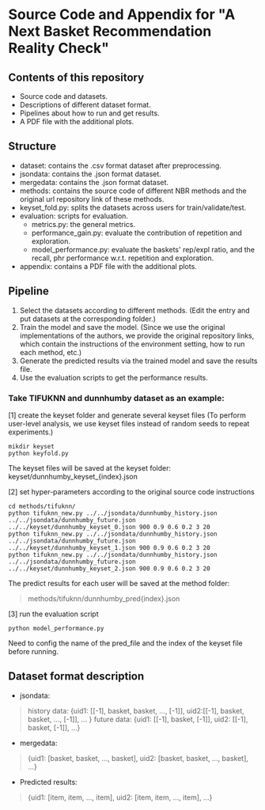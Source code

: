 # Source Code and Appendix for "A Next Basket Recommendation Reality Check"

## Contents of this repository
* Source code and datasets.
* Descriptions of different dataset format.
* Pipelines about how to run and get results.
* A PDF file with the additional plots.

## Structure
* dataset: contains the .csv format dataset after preprocessing.
* jsondata: contains the .json format dataset.
* mergedata: contains the .json format dataset. 
* methods: contains the source code of different NBR methods and the original url repository link of these methods.
* keyset_fold.py: splits the datasets across users for train/validate/test.
* evaluation: scripts for evaluation.
    * metrics.py: the general metrics.
    * performance_gain.py: evaluate the contribution of repetition and exploration.
    * model_performance.py: evaluate the baskets' rep/expl ratio, and the recall, phr performance w.r.t. repetition and exploration.
* appendix: contains a PDF file with the additional plots.

## Pipeline
1. Select the datasets according to different methods. (Edit the entry and put datasets at the corresponding folder.)
2. Train the model and save the model. (Since we use the original implementations of the authors, we provide the original repository links, which contain the instructions of the environment setting, how to run each method, etc.)
3. Generate the predicted results via the trained model and save the results file.
4. Use the evaluation scripts to get the performance results.

### Take TIFUKNN and dunnhumby dataset as an example:
   [1] create the keyset folder and generate several keyset files (To perform user-level analysis, we use keyset files instead of random seeds to repeat experiments.)
   ```
   mikdir keyset
   python keyfold.py
   ```
   The keyset files will be saved at the keyset folder:
   keyset/dunnhumby_keyset_{index}.json
   
   [2] set hyper-parameters according to the original source code instructions
   ```
   cd methods/tifuknn/
   python tifuknn_new.py ../../jsondata/dunnhumby_history.json ../../jsondata/dunnhumby_future.json ../../keyset/dunnhumby_keyset_0.json 900 0.9 0.6 0.2 3 20
python tifuknn_new.py ../../jsondata/dunnhumby_history.json ../../jsondata/dunnhumby_future.json ../../keyset/dunnhumby_keyset_1.json 900 0.9 0.6 0.2 3 20
python tifuknn_new.py ../../jsondata/dunnhumby_history.json ../../jsondata/dunnhumby_future.json ../../keyset/dunnhumby_keyset_2.json 900 0.9 0.6 0.2 3 20
   ```
   The predict results for each user will be saved at the method folder:
   > methods/tifuknn/dunnhumby_pred{index}.json
   
[3] run the evaluation script
   ```
   python model_performance.py
   ```
   Need to config the name of the pred_file and the index of the keyset file before running.
   
## Dataset format description
* jsondata: 

> history data: {uid1: [[-1], basket, basket, ..., [-1]], uid2:[[-1], basket, basket, ..., [-1]], ... }
> future data: {uid1: [[-1], basket, [-1]], uid2: [[-1], basket, [-1]], ...}

* mergedata: 

> {uid1: [basket, basket, ..., basket], uid2: [basket, basket, ..., basket], ...}

* Predicted results:

> {uid1: [item, item, ..., item], uid2: [item, item, ..., item], ...}
